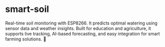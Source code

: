 # smart-soil
Real-time soil monitoring with ESP8266. It predicts optimal watering using sensor data and weather insights. Built for education and agriculture, it supports live tracking, AI-based forecasting, and easy integration for smart farming solutions. 🚀
